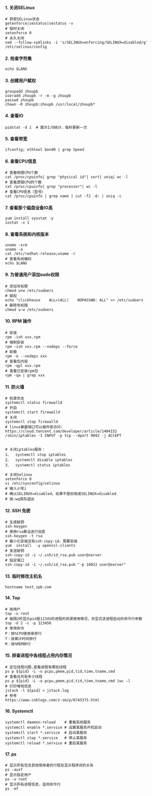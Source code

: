 #### 1. 关闭SELinux

```shell
# 获取SELinux状态
getenforce|sestatus|sestatus -v
# 临时关闭
setenforce 0
# 永久关闭
sed --follow-symlinks -i 's/SELINUX=enforcing/SELINUX=disabled/g' /etc/selinux/config
```

#### 2. 检查字符集

```shell
echo $LANG
```

#### 3. 创建用户赋权

```shell
groupadd zhoupb
useradd zhoupb -r -m -g zhoupb
passwd zhoupb
chown -R zhoupb:zhoupb /usr/local/zhoupb*
```

#### 4. 查看IO

```shell
pidstat -d 1  # 展示I/O统计，每秒更新一次
```

#### 5. 查看带宽

```shell
ifconfig; ethtool bond0 | grep Speed
```

#### 6. 查看CPU信息

````shell
# 查看物理CPU个数
cat /proc/cpuinfo| grep "physical id"| sort| uniq| wc -l
# 查看逻辑CPU的个数
cat /proc/cpuinfo| grep "processor"| wc -l
# 查看CPU信息（型号）
cat /proc/cpuinfo | grep name | cut -f2 -d: | uniq -c
````

#### 7. 查看那个磁盘设备IO高

```shell
yum install sysstat -y
iostat -x 1
```

#### 8. 查看系统和内核版本

```shell 
uname -srm
uname -a
cat /etc/redhat-release;uname -r
# 查看系统编码
echo $LANG
```

#### 9. 为普通用户添加sudo权限

```shell
# 添加写权限
chmod u+w /etc/sudoers
# 赋权
echo "clickhouse    ALL=(ALL)    NOPASSWD: ALL" >> /etc/sudoers
# 删除写权限
chmod u-w /etc/sudoers
```

#### 10. RPM 操作

```shell
# 安装
rpm -ivh xxx.rpm
# 强制安装
rpm -ivh xxx.rpm --nodeps --force
# 卸载
rpm -e --nodeps xxx
# 查看包内容
rpm -qpl xxx.rpm
# 查看已安装rpm包
rpm -qa | grep xxx
```

#### 11. 防火墙

```shell
# 检查状态
systemctl status firewalld
# 开启
systemctl start firewalld
# 关闭
systemctl stop firewalld
# linux暴露端口可以被外部访问: https://cloud.tencent.com/developer/article/1404152
/sbin/iptables -I INPUT -p tcp --dport 9092 -j ACCEPT


# 关闭iptables服务：
1、	systemctl stop iptables
2、	systemctl disable iptables
3、	systemctl status iptables

# 关闭Selinux
setenforce 0
vi /etc/sysconfig/selinux
# 输入小写i
# 确认SELINUX=disabled，如果不是则改成SELINUX=disabled
# 按:wq保存退出
```

#### 12. SSH 免密

```shell
# 生成秘钥
ssh-keygen
# 使用rsa算法进行加密
ssh-keygen -t rsa
# 最小化安装没有ssh-copy-id，需要安装
yum  install  -y openssl-clients
# 发送秘钥
ssh-copy-id -i ~/.ssh/id_rsa.pub user@server
# 指定端口
ssh-copy-id -i ~/.ssh/id_rsa.pub "-p 10022 user@server"
```

#### 13. 临时修改主机名

```shell
hostname test.zpb.com
```

#### 14. Top

```shell
# 按用户
top -u root
# 每隔2秒显示pid是12345的进程的资源使用情况，并显式该进程启动的命令行参数
top -d 2 -c -p 123456 
# 常用命令
P：按%CPU使用率排行
T：按累计时间排行
M：按%MEM排行
```

#### 15. 排查进程中各线程占用内存情况

```shell
# 定位线程问题,查看进程有哪些线程
ps p ${pid} -L -o pcpu,pmem,pid,tid,time,tname,cmd
# 查看总共有多少线程
ps p ${pid} -L -o pcpu,pmem,pid,tid,time,tname,cmd |wc -l
# 打印堆栈信息
jstack -l ${pid} > jstack.log
# 参考
https://www.cnblogs.com/z-sm/p/6745375.html
```

#### 16. Systemctl

```
systemctl daemon-reload    # 重载系统服务
systemctl enable *.service # 设置某服务开机启动      
systemctl start *.service  # 启动某服务  
systemctl stop *.service   # 停止某服务 
systemctl reload *.service # 重启某服务
```

#### 17. ps

```shell
# 显示所有包含其他使用者的行程及显示程序间的关系
ps -auxf 
# 显示指定用户
ps -u root 
# 显示所有进程信息，连同命令行
ps -ef 
```

